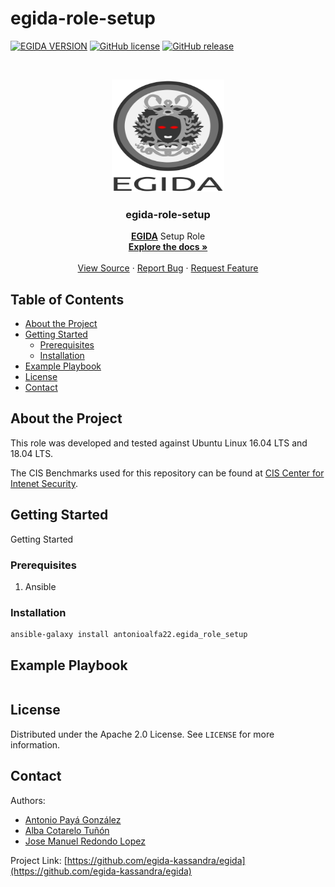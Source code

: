 # egida-role-setup

<!-- PROJECT SHIELDS -->
[![EGIDA VERSION](https://img.shields.io/badge/egida-v2.0.0-blue?style=for-the-badge&logo=ansible&color=ff69b4)](https://github.com/egida-kassandra/egida)
[![GitHub license](https://img.shields.io/badge/license-Apache-blue?style=for-the-badge)](https://github.com/egida-kassandra/egida-role-setup/blob/master/LICENSE)
[![GitHub release](https://img.shields.io/badge/release-v.2.0.0-yellowgreen?style=for-the-badge)](https://github.com/egida-kassandra/egida-role-setup/releases)

<!-- PROJECT LOGO -->

<br />
<p align="center">
  <a href="https://github.com/egida-kassandra/egida-role-setup">
    <img src="img/logo.svg" alt="Logo" width="180" height="180">
  </a>

  <h3 align="center">egida-role-setup</h3>

  <p align="center">
    <a href="https://github.com/egida-kassandra/egida"><strong>EGIDA</strong></a> Setup Role
    <br />
    <a href="https://github.com/egida-kassandra/egida-role-setup"><strong>Explore the docs »</strong></a>
    <br />
    <br />
    <a href="https://github.com/egida-kassandra/egida-role-setup">View Source</a>
    ·
    <a href="https://github.com/egida-kassandra/egida-role-setup/issues">Report Bug</a>
    ·
    <a href="https://github.com/egida-kassandra/egida-role-setup/issues">Request Feature</a>
  </p>
</p>

<!-- TABLE OF CONTENTS -->
## Table of Contents

* [About the Project](#about-the-project)
* [Getting Started](#getting-started)
  * [Prerequisites](#prerequisites)
  * [Installation](#installation)
* [Example Playbook](#example-playbook)
* [License](#license)
* [Contact](#contact)

<!-- ABOUT THE PROJECT -->
## About the Project

This role was developed and tested against Ubuntu Linux 16.04 LTS and 18.04 LTS.

The CIS Benchmarks used for this repository can be found at [CIS Center for Intenet Security](https://www.cisecurity.org/cis-benchmarks/).

<!-- GETTING STARTED -->
## Getting Started

Getting Started

### Prerequisites

1. Ansible

### Installation

```
ansible-galaxy install antonioalfa22.egida_role_setup
```

<!-- EXAMPLE PLAYBOOK -->
## Example Playbook

```yaml
```


<!-- LICENSE -->
## License

Distributed under the Apache 2.0 License. See `LICENSE` for more information.

<!-- CONTACT -->
## Contact

Authors:

* [Antonio Payá González](https://antoniopg.tk)
* [Alba Cotarelo Tuñón](https://antoniopg.tk)
* [Jose Manuel Redondo Lopez](http://orcid.org/0000-0002-0939-0186)

Project Link: [https://github.com/egida-kassandra/egida](https://github.com/egida-kassandra/egida)
